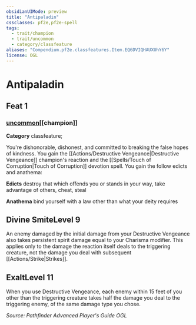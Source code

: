```yaml
---
obsidianUIMode: preview
title: "Antipaladin"
cssclasses: pf2e,pf2e-spell
tags:
  - trait/champion
  - trait/uncommon
  - category/classfeature
aliases: "Compendium.pf2e.classfeatures.Item.EQ6DVIQHAUXUhY6Y"
license: OGL
---
```

# Antipaladin
## Feat 1
### [uncommon](uncommon "Uncommon Rarity Trait")[[champion]]

**Category** classfeature; 




You're dishonorable, dishonest, and committed to breaking the false hopes of kindness. You gain the [[Actions/Destructive Vengeance|Destructive Vengeance]] champion's reaction and the [[Spells/Touch of Corruption|Touch of Corruption]] devotion spell. You gain the follow edicts and anathema:

**Edicts** destroy that which offends you or stands in your way, take advantage of others, cheat, steal

**Anathema** bind yourself with a law other than what your deity requires

## Divine SmiteLevel 9

An enemy damaged by the initial damage from your Destructive Vengeance also takes persistent spirit damage equal to your Charisma modifier. This applies only to the damage the reaction itself deals to the triggering creature, not the damage you deal with subsequent [[Actions/Strike|Strikes]].

## ExaltLevel 11

When you use Destructive Vengeance, each enemy within 15 feet of you other than the triggering creature takes half the damage you deal to the triggering enemy, of the same damage type you chose.

*Source: Pathfinder Advanced Player's Guide*
*OGL*